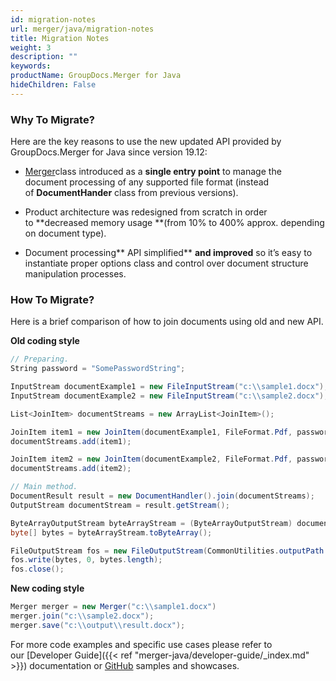 ```yaml
---
id: migration-notes
url: merger/java/migration-notes
title: Migration Notes
weight: 3
description: ""
keywords: 
productName: GroupDocs.Merger for Java
hideChildren: False
---
```

### Why To Migrate?

  
Here are the key reasons to use the new updated API provided by GroupDocs.Merger for Java since version 19.12:

*   [Merger](https://apireference.groupdocs.com/merger/java/com.groupdocs.merger/Merger)class introduced as a **single entry point** to manage the document processing of any supported file format (instead of **DocumentHander** class from previous versions). 
    
*   Product architecture was redesigned from scratch in order to **decreased memory usage **(from 10% to 400% approx. depending on document type).
    
*   Document processing** API simplified** **and improved** so it’s easy to instantiate proper options class and control over document structure manipulation processes.
    

### How To Migrate?

Here is a brief comparison of how to join documents using old and new API.  

**Old coding style**

```csharp
// Preparing.
String password = "SomePasswordString";

InputStream documentExample1 = new FileInputStream("c:\\sample1.docx");
InputStream documentExample2 = new FileInputStream("c:\\sample2.docx");

List<JoinItem> documentStreams = new ArrayList<JoinItem>();

JoinItem item1 = new JoinItem(documentExample1, FileFormat.Pdf, password);
documentStreams.add(item1);

JoinItem item2 = new JoinItem(documentExample2, FileFormat.Pdf, password);
documentStreams.add(item2);

// Main method.
DocumentResult result = new DocumentHandler().join(documentStreams);
OutputStream documentStream = result.getStream();

ByteArrayOutputStream byteArrayStream = (ByteArrayOutputStream) documentStream;
byte[] bytes = byteArrayStream.toByteArray();

FileOutputStream fos = new FileOutputStream(CommonUtilities.outputPath + fileName);
fos.write(bytes, 0, bytes.length);
fos.close();

```

**New coding style**

```csharp
Merger merger = new Merger("c:\\sample1.docx")
merger.join("c:\\sample2.docx");
merger.save("c:\\output\\result.docx");

```

For more code examples and specific use cases please refer to our [Developer Guide]({{< ref "merger-java/developer-guide/_index.md" >}}) documentation or [GitHub](https://github.com/groupdocs-merger/GroupDocs.Merger-for-Java) samples and showcases.
